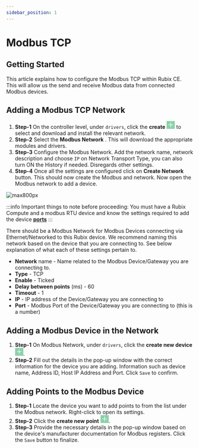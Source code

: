 ```yaml
---
sidebar_position: 1
---
```

# Modbus TCP
## Getting Started

This article explains how to configure the Modbus TCP within Rubix CE. This will allow us the send and receive
Modbus data from connected Modbus devices.


## Adding a Modbus TCP Network

1. **Step-1** On the controller level, under `drivers`, click the **create** ![add icon](../../../img/apps/add-button.png) to select and download and install the relevant network. 
2. **Step-2** Select the **Modbus Network** . This will download the appropriate modules and drivers.
3. **Step-3** Configure the Modbus Network. Add the network name, network description and choose `IP` on Network Transport Type, you can also turn ON the History if needed. Disregards other settings.
4. **Step-4** Once all the settings are configured click on **Create Network** button. This should now create the Modbus and network. Now open the Modbus network to add a device.


![max800px](img/modbus-tcp-network.gif)

:::info
Important things to note before proceeding:
You must have a Rubix Compute and a modbus RTU device and know the settings required to add the device
**[ports](../../../../hardware/controllers/supervisors/rubix-compute/ports.md)**
:::

There should be a Modbus Network for Modbus Devices connecting via Ethernet/Networked to this Rubix device. We recommend
naming this network based on the device that you are connecting to. See below explanation of what each of these
settings pertain to.

* **Network** name - Name related to the Modbus Device/Gateway you are connecting to.
* **Type** - TCP
* **Enable** - Ticked
* **Delay between points** (ms) - 60
* **Timeout** - 1
* **IP** - IP address of the Device/Gateway you are connecting to
* **Port** - Modbus Port of the Device/Gateway you are connecting to (this is a number)

## Adding a Modbus Device in the Network
1. **Step-1** On Modbus Network, under `drivers`, click the **create new device** ![add icon](../../../img/apps/add-button.png).
2. **Step-2** Fill out the details in the pop-up window with the correct information for the device you are adding. Information such as device name, Address ID, Host IP Address and Port. Click `Save` to confirm.

## Adding Points to the Modbus Device
1. **Step-1** Locate the device you want to add points to from the list under the Modbus network. Right-click to open its settings.
2. **Step-2** Click the **create new point** ![add icon](../../../img/apps/add-button.png).
3. **Step-3** Provide the necessary details in the pop-up window based on the device's manufacturer documentation for Modbus registers. Click the `Save` button to finalize.